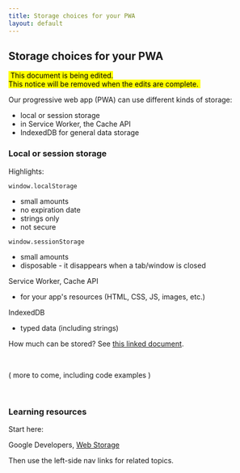 ```yaml
---
title: Storage choices for your PWA
layout: default
---
```


## Storage choices for your PWA

<mark>&nbsp;This document is being edited.<br>This notice will be removed when the edits are complete.&nbsp;</mark>

Our progressive web app (PWA) can use different kinds of storage:
* local or session storage 
* in Service Worker, the Cache API 
* IndexedDB for general data storage 

### Local or session storage

Highlights:

`window.localStorage` 
* small amounts 
* no expiration date
* strings only
* not secure

`window.sessionStorage`
* small amounts
* disposable - it disappears when a tab/window is closed

Service Worker, Cache API 
* for your app's resources (HTML, CSS, JS, images, etc.)

IndexedDB
* typed data (including strings) 

How much can be stored? See [this linked document](https://developers.google.com/web/fundamentals/instant-and-offline/web-storage/offline-for-pwa#how_much_can_i_store). 

<br>

( more to come, including code examples )

<br>

### Learning resources

Start here:

Google Developers, [Web Storage]()  

Then use the left-side nav links for related topics. 

<br>
